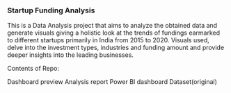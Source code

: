 ### Startup Funding Analysis
This is a Data Analysis project that aims to analyze the obtained data and generate visuals giving a holistic look at the trends of fundings earmarked to different startups primarily in India from 2015 to 2020. Visuals used, delve into the investment types, industries and funding amount and provide deeper insights into the leading businesses.

Contents of Repo:

Dashboard preview
Analysis report
Power BI dashboard
Dataset(original)

